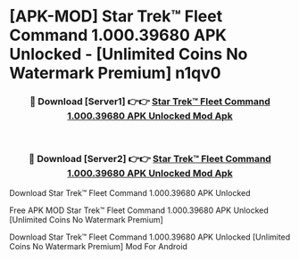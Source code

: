 # [APK-MOD] Star Trek™ Fleet Command 1.000.39680 APK Unlocked - [Unlimited Coins No Watermark Premium] n1qv0



<div align="center">
<h3>🔴 Download [Server1] 👉👉 <a href="https://momento.my/?title=Star_Trek™_Fleet_Command_1.000.39680_APK_Unlocked">Star Trek™ Fleet Command 1.000.39680 APK Unlocked Mod Apk</a></h3><br>

<h3>🔴 Download [Server2] 👉👉 <a href="https://momento.my/?title=Star_Trek™_Fleet_Command_1.000.39680_APK_Unlocked">Star Trek™ Fleet Command 1.000.39680 APK Unlocked Mod Apk</a></h3>
</div>



Download Star Trek™ Fleet Command 1.000.39680 APK Unlocked 

Free APK MOD Star Trek™ Fleet Command 1.000.39680 APK Unlocked [Unlimited Coins No Watermark Premium]

Download Star Trek™ Fleet Command 1.000.39680 APK Unlocked [Unlimited Coins No Watermark Premium] Mod For Android
